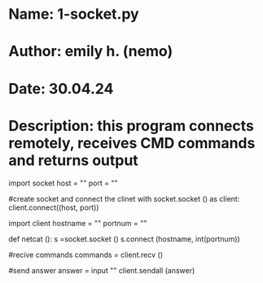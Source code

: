 # Name: 1-socket.py
# Author: emily h. (nemo) 
# Date: 30.04.24
# Description: this program connects remotely, receives CMD commands and returns output


import socket 
host = ""
port = ""

#create socket and connect the clinet
with socket.socket () as client:
	client.connect((host, port))

import client
hostname = ""
portnum = ""

def netcat ():
	s =socket.socket ()
  s.connect (hostname, int(portnum))

#recive commands
commands = client.recv ()

#send answer
answer = input ""
client.sendall (answer)
